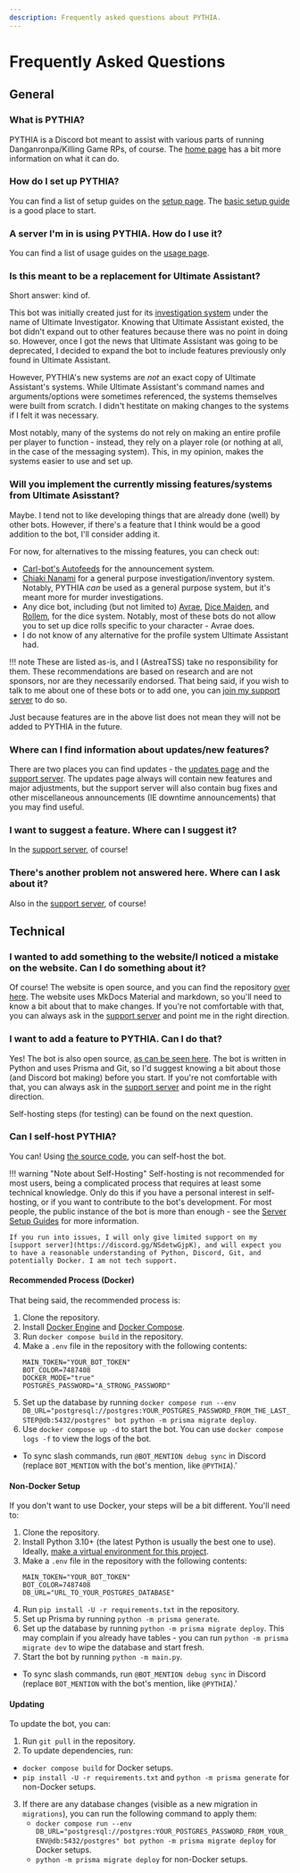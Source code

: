 ```yaml
---
description: Frequently asked questions about PYTHIA.
---
```


# Frequently Asked Questions

## General

### What is PYTHIA?

PYTHIA is a Discord bot meant to assist with various parts of running Danganronpa/Killing Game RPs, of course. The [home page](./index.md) has a bit more information on what it can do.

### How do I set up PYTHIA?

You can find a list of setup guides on the [setup page](./setup/index.md). The [basic setup guide](basic_setup.md) is a good place to start.

### A server I'm in is using PYTHIA. How do I use it?

You can find a list of usage guides on the [usage page](./usage/index.md).

### Is this meant to be a replacement for Ultimate Assistant?

Short answer: kind of.

This bot was initially created just for its [investigation system](investigations.md) under the name of Ultimate Investigator. Knowing that Ultimate Assistant existed, the bot didn't expand out to other features because there was no point in doing so. However, once I got the news that Ultimate Assistant was going to be deprecated, I decided to expand the bot to include features previously only found in Ultimate Assistant.

However, PYTHIA's new systems are *not* an exact copy of Ultimate Assistant's systems. While Ultimate Assistant's command names and arguments/options were sometimes referenced, the systems themselves were built from scratch. I didn't hestitate on making changes to the systems if I felt it was necessary.

Most notably, many of the systems do not rely on making an entire profile per player to function - instead, they rely on a player role (or nothing at all, in the case of the messaging system). This, in my opinion, makes the systems easier to use and set up.

### Will you implement the currently missing features/systems from Ultimate Asisstant?

Maybe. I tend not to like developing things that are already done (well) by other bots. However, if there's a feature that I think would be a good addition to the bot, I'll consider adding it.

For now, for alternatives to the missing features, you can check out:
- [Carl-bot's Autofeeds](https://docs.carl.gg/#/feeds?id=autofeeds) for the announcement system.
- [Chiaki Nanami](https://discord.com/application-directory/781034602533879838) for a general purpose investigation/inventory system. Notably, PYTHIA *can* be used as a general purpose system, but it's meant more for murder investigations.
- Any dice bot, including (but not limited to) [Avrae](https://avrae.io/), [Dice Maiden](https://discord.com/application-directory/572301609305112596), and [Rollem](https://rollem.rocks/), for the dice system. Notably, most of these bots do not allow you to set up dice rolls specific to your character - Avrae does.
- I do not know of any alternative for the profile system Ultimate Assistant had.

!!! note
    These are listed as-is, and I (AstreaTSS) take no responsibility for them. These recommendations are based on research and are not sponsors, nor are they necessarily endorsed. That being said, if you wish to talk to me about one of these bots or to add one, you can [join my support server](https://discord.gg/NSdetwGjpK) to do so.

Just because features are in the above list does not mean they will not be added to PYTHIA in the future.

### Where can I find information about updates/new features?

There are two places you can find updates - the [updates page](updates/index.md) and the [support server](https://discord.gg/NSdetwGjpK). The updates page always will contain new features and major adjustments, but the support server will also contain bug fixes and other miscellaneous announcements (IE downtime announcements) that you may find useful.

### I want to suggest a feature. Where can I suggest it?

In the [support server](https://discord.gg/NSdetwGjpK), of course!

### There's another problem not answered here. Where can I ask about it?

Also in the [support server](https://discord.gg/NSdetwGjpK), of course!

## Technical

### I wanted to add something to the website/I noticed a mistake on the website. Can I do something about it?

Of course! The website is open source, and you can find the repository [over here](https://github.com/AstreaTSS/PYTHIAWebsite). The website uses MkDocs Material and markdown, so you'll need to know a bit about that to make changes. If you're not comfortable with that, you can always ask in the [support server](https://discord.gg/NSdetwGjpK) and point me in the right direction.

### I want to add a feature to PYTHIA. Can I do that?

Yes! The bot is also open source, [as can be seen here](https://github.com/AstreaTSS/PYTHIA). The bot is written in Python and uses Prisma and Git, so I'd suggest knowing a bit about those (and Discord bot making) before you start. If you're not comfortable with that, you can always ask in the [support server](https://discord.gg/NSdetwGjpK) and point me in the right direction.

Self-hosting steps (for testing) can be found on the next question.

### Can I self-host PYTHIA?

You can! Using [the source code](https://github.com/AstreaTSS/PYTHIA), you can self-host the bot. 

!!! warning "Note about Self-Hosting"
    Self-hosting is not recommended for most users, being a complicated process that requires at least some technical knowledge. Only do this if you have a personal interest in self-hosting, or if you want to contribute to the bot's development.
    For most people, the public instance of the bot is more than enough - see the [Server Setup Guides](setup/index.md) for more information.

    If you run into issues, I will only give limited support on my [support server](https://discord.gg/NSdetwGjpK), and will expect you to have a reasonable understanding of Python, Discord, Git, and potentially Docker. I am not tech support.

#### Recommended Process (Docker)

That being said, the recommended process is:
1. Clone the repository.
2. Install [Docker Engine](https://docs.docker.com/engine/install/) and [Docker Compose](https://docs.docker.com/compose/install/).
3. Run `docker compose build` in the repository.
4. Make a `.env` file in the repository with the following contents:
    ```env
    MAIN_TOKEN="YOUR_BOT_TOKEN"
    BOT_COLOR=7487408
    DOCKER_MODE="true"
    POSTGRES_PASSWORD="A_STRONG_PASSWORD"
    ```
5. Set up the database by running `docker compose run --env DB_URL="postgresql://postgres:YOUR_POSTGRES_PASSWORD_FROM_THE_LAST_STEP@db:5432/postgres" bot python -m prisma migrate deploy`.
6. Use `docker compose up -d` to start the bot. You can use `docker compose logs -f` to view the logs of the bot.
  - To sync slash commands, run `@BOT_MENTION debug sync` in Discord (replace `BOT_MENTION` with the bot's mention, like `@PYTHIA`).'

#### Non-Docker Setup

If you don't want to use Docker, your steps will be a bit different. You'll need to:
1. Clone the repository.
2. Install Python 3.10+ (the latest Python is usually the best one to use). Ideally, [make a virtual environment for this project](https://realpython.com/python-virtual-environments-a-primer/).
3. Make a `.env` file in the repository with the following contents:
    ```env
    MAIN_TOKEN="YOUR_BOT_TOKEN"
    BOT_COLOR=7487408
    DB_URL="URL_TO_YOUR_POSTGRES_DATABASE"
    ```
4. Run `pip install -U -r requirements.txt` in the repository.
5. Set up Prisma by running `python -m prisma generate`.
6. Set up the database by running `python -m prisma migrate deploy`. This may complain if you already have tables - you can run `python -m prisma migrate dev` to wipe the database and start fresh.
7. Start the bot by running `python -m main.py`.
  - To sync slash commands, run `@BOT_MENTION debug sync` in Discord (replace `BOT_MENTION` with the bot's mention, like `@PYTHIA`).'

#### Updating

To update the bot, you can:
1. Run `git pull` in the repository.
2. To update dependencies, run: 
  - `docker compose build` for Docker setups.
  - `pip install -U -r requirements.txt` and `python -m prisma generate` for non-Docker setups.
3. If there are any database changes (visible as a new migration in `migrations`), you can run the following command to apply them:
   - `docker compose run --env DB_URL="postgresql://postgres:YOUR_POSTGRES_PASSWORD_FROM_YOUR_ENV@db:5432/postgres" bot python -m prisma migrate deploy` for Docker setups.
   - `python -m prisma migrate deploy` for non-Docker setups.